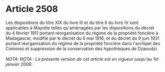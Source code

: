 # Article 2508

Les dispositions du titre XIX du livre III et du titre II du livre IV sont applicables à Mayotte telles qu'aménagées par les dispositions du décret du 4 février 1911 portant réorganisation du régime de la propriété foncière à Madagascar, modifié par le décret du 6 mai 1916, et du décret du 9 juin 1931 portant réorganisation du régime de la propriété foncière dans l'archipel des Comores et suppression de la conservation des hypothèques de Dzaoudzi.<br/><br/><i>NOTA:   NOTA : La présente version de cet article est en vigueur jusqu'au 1er janvier 2008.</i>